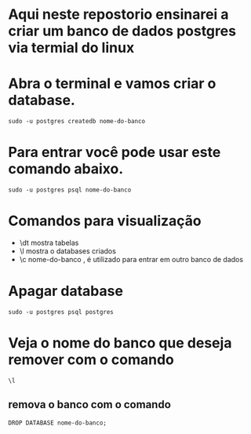 # Aqui neste repostorio ensinarei a criar um banco de dados postgres via termial do linux 

# Abra o terminal e vamos criar o database.
```
sudo -u postgres createdb nome-do-banco
```
# Para entrar você pode usar este comando abaixo.
```
sudo -u postgres psql nome-do-banco
```
# Comandos para visualização
- \dt mostra tabelas
- \l mostra o databases criados
- \c nome-do-banco , é utilizado para entrar em outro banco de dados

# Apagar database 
```
sudo -u postgres psql postgres 
```
# Veja o nome do banco que deseja remover com o comando
```
\l
```
## remova o banco com o comando
```
DROP DATABASE nome-do-banco;
```

